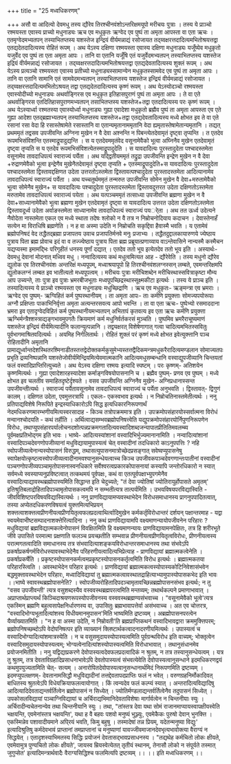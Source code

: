 +++
title = "25 मध्वधिकरणम्"

+++
असौ वा आदित्यो देवमधु तस्य द्यौरेव तिरश्चीनवंशोऽन्तरिक्षमयूपो मरीचयः पुत्राः । तस्य ये प्राञ्चो रश्मयस्ता एवास्य प्राच्यो मधुनाड्यः ऋच एव मधुकृतः ऋग्वेद एव पुष्पं ता अमृता आपस्ता वा एता ऋचः । एतमृग्वेदमभ्यतपन् तस्याभितप्तस्य यशस्तेज इन्द्रियं वीर्यमन्नाद्यं रसोजायत तद्य्वक्षरत्तदादित्यमभितोश्रयत्तद्वा एतद्यदेतदादित्यस्य रोहितं रूपम् । अथ येऽस्य दक्षिणा रश्मयस्ता एवास्य दक्षिणा मधुनाड्यः यजूँष्येव मधुकृतो यजुर्वेद एव पुष्पं ता एता अमृता आपः । तानि वा एतानि यजूँषि एतं यजुर्वेदमभ्यतपन् तस्याभितप्तस्य यशस्तेज इद्रियं वीर्यमन्नाद्यं रसोजायत । तद्य्वक्षरत्तदादित्यमभितोश्रयत्तद्वा एतद्यदेवतादित्यस्य शुक्लं रूपम् । अथ येऽस्य प्रत्यञ्चो रश्मयस्ता एवास्य प्रतीच्यो मधुनाड्यस्सामान्येन मधुकृतस्सामवेद एव पुष्पं ता अमृता आपः । तानि वा एतानि सामानि एतं सामवेदमभ्यतपन् तस्याभितप्तस्य यशस्तेज इन्द्रियं वीर्यमन्नाद्यं रसोजायत । तद्य्वक्षरत्तदादित्यमभितोऽश्रयत् तद्वा एतद्यदेतदादित्यस्य कृष्णं रूपम् । अथ येऽस्योदञ्चो रश्मयस्ता एवास्योदीच्यो मधुनाड्यः अथर्वाङ्गिरस एव मधुकृत इतिहासपुराणं पुष्पं ता अमृता आपः । ते वा एते अथर्वाङ्गिरस एतदितिहासपुराणमभ्यतपन् तसाभितप्तस्य यशस्तेज+तद्वा एतदादित्यस्य परः कृष्णं रूपम् । अथ येऽस्यार्ध्वा रश्मतस्या एवास्योर्ध्वा मधुनाड्यः गुह्या एवादेशा मधुकृतो ब्रह्मैव पुष्पं ता अमृता आपस्ता एव एते गुह्या आदेशा एतद्ब्रह्माभ्यतपन् तस्याभितप्तस्य यशस्तेज+तद्वा एतद्यदेवतादित्यस्य मध्ये क्षोभत इव ते वा एते रसानां रसा वेदा हि रसास्तेषामेते रसास्तानि वा एतान्यमृतानाममृतानि वेदा ह्यमृतास्तेषामेतान्यमृतानि । तद्यत् प्रथममृतं तद्वसव उपजीवन्ति अग्निना मुखेन न वै देवा अश्नन्ति न पिबन्त्येतदेवामृतं दृष्ट्वा तृप्यन्ति । त एतदेव रूपमभिसंविशन्ति एतस्माद्रूपादुद्यन्ति । स य एतदेवममृतंवेद वसूनामेवैको भूत्वा अघ्निनैव मुखेन एतदेवामृतं दृष्ट्वा तृप्यति स य एतदेव रूपमभिसंविशत्येतस्माद्रूपादुदेति । स यावदादित्यः पुरस्तादुदेता पश्चादस्तमेता वसूनामेव तावदाधिपत्यं स्वाराज्यं पर्येता । अथ यद्द्वितीयममृतं तद्रुद्रा उपजीवन्ति इन्द्रेण मुखेन न वै देवा +रुद्राणमेवैको भूत्वा इन्द्रेणैव मुखेनैतदेवामृतं दृष्ट्वा तृप्यति + एतस्माद्रूपादुदेति+स यावदादित्यः पुरस्तादुदेता पश्चादस्तमेता द्विस्तावद्दक्षिणत उदेता उत्तरतोऽस्तमेता द्विस्तावत्पश्चादुदेता पुरस्तादस्तमेता आदित्यानामेव तावदाधिपत्यं स्वाराज्यं पर्येता । अथ यच्चतुर्थममृतं तन्मरुत उपजीवन्ति सोमेन मुखेन वै देवा+मरुतामेवैको भूत्वा सोमेनैव मुखेन+ स यावदादित्यः पश्चादुदेता पुरस्तादस्तमेता द्विस्तावदुत्तरत उदेता दक्षिणतोऽस्तमेता मरुतामेव तावदाधिपत्यं स्वाराज्यं पयेता । अथ यत्पञ्चममृतं तत्साध्या उपजीवन्ति ब्रह्मणा मुखेन न वै देवा+साध्यानामेवैको भूत्वा ब्रह्मणा मुखेन एतदेवामृतं दृष्ट्वा स यावदादित्य उत्तरत उदेता दक्षिणतोऽस्तमेता द्विस्तावदूर्ध्व उदेता अर्वाङस्तमेता साध्यानामेव तावदाधिपत्यं स्वाराज्यं पयर्ेता । अथ तत ऊर्ध्व उदेत्यने नैवोदेता नास्तमेता एकल एव मध्ये स्थाता तदेषः श्लोको न वै तत्र न निम्रोचनोदियाय कदाचन । देवास्तेनाहँ सत्येन मा विराधिषि ब्रह्मणेति । न ह वा अस्मा उदेति न निम्रोचति सकृद्दिवा हैवास्मै भवति । य एतामेवं ब्रह्मोपनिषदं वेद तद्धैतद्ब्रह्मा प्रजापतय उवाच प्रजापतिर्मनवे मनुः प्रजाभ्यः । तद्धैतदुद्दालकायारुणये ज्येष्ठाय पुत्राय पिता ब्रह्म प्रोवाच इदं वा व तज्ज्येष्ठाय पुत्राय पिता ब्रह्म प्रब्रूयात्प्रणाय्याय वाऽन्तेवासिने नान्यस्मै कस्मैचन यद्यप्यस्मा इमामद्भिः परिगृहीतं धनस्य पूर्णां दद्यात् । एतदेव ततो भूय इत्येतदेव ततो भूय इति । अस्यार्थः- देवमधु देवानां मोदनात् मध्विव मधु । नन्वादित्यस्य कथं मधुत्वमित्यत आह - द्यौरेवेति । तस्य मधुनो द्यौरेव द्युलोक एव तिरश्चीनवंशः अन्तरिक्षं मध्यपूपम्, मध्वाश्रयापूपो हि तिरश्चीनवंशलग्नस्सन् लम्बते, एवमन्तरिक्षमपि द्युलोकलग्नं लम्बत इव भातीत्यतो मध्यपूपत्वम् । मरीचयः पुत्राः मरीचिशब्देन मरीचिस्थास्सवित्राकृष्टा मौम्य आप उच्यन्ते, ताः पुत्रा इव पुत्राः भ्रमरबीजभूताः मध्वपूपच्छिद्रस्थास्सूक्ष्मकीटा इत्यर्थः । तस्य ये प्राञ्च इति । तस्यादित्यस्य ये प्राञ्चो रश्मयस्ता एव मधुनाड्यः मधुच्छिद्राणि । ऋच एव मधुकृतः- ऋङ्मन्त्रा एव भ्रमराः । ऋग्वेद एव पुष्पम्- ऋग्विहितं कर्म पुष्पस्थानीयम् । ता अमृता आपः- ताः कर्मणि प्रयुक्त्ताः सोमज्यपयोरूपाः अग्नौ प्रक्षिप्ताः पाकाभिनिर्वृत्ता अमृता अत्यन्तरसवत्य आपो भवन्ति । ता वा एता ऋचः- पुष्पेभ्यो रसमाददाना भ्रमरा इव एतादृग्वेदविहितं कर्म पुष्पस्थानीयमभ्यतपन् अभितापं कृतवत्य इव एता ऋचः कर्मणि प्रयुक्त्ता ऋग्भिर्मन्त्रैश्शस्त्राद्यङ्गभावमुपगतैः क्रियमाणं कर्म मधुनिर्वर्तकरसं मुञ्चति । पुष्पमिव भ्रमरैराचूष्यमाणं यशस्तेज इन्द्रियं वीर्यमित्यादीनि फलान्युत्पन्नानि । तद्व्यक्षरत् विशेषेणागात् गत्वा चादित्यमभितस्सवितुः पूर्वभागमाश्रितवदित्यर्थः । अयमिह निर्गलितार्थः । रोहितं शुक्लं परं कृष्णं मध्ये क्षोभत इवेत्युक्त्तानि पञ्च रोहितादीनि अमृतानि प्रामाद्यूर्ध्वान्तदेशस्थितरश्मिनाडीतस्तत्तद्वेदोक्तकर्मकुसुमेभ्यस्तत्तद्वैदिकमन्त्रमधुकरैरादित्यमण्डलान सोमाज्यतपः प्रभृति द्रव्यनिष्पन्नानि यशस्तेजोवीर्यमिन्द्रियमित्येवमात्मकानि आदित्यमधुसम्बन्धानि वस्वाद्युपजीव्यानि चिन्तयतां फलं वस्वादिप्राप्तिरित्युच्यते । अथ येऽस्य दक्षिणा रश्मयः इत्यादि स्पष्टम् । परः कृष्णम्- अतिशयेन कृष्णमित्यर्थः । गुह्या एवादेशारहस्यादेशा कर्माङ्गविषयोपासनानि च । ब्रह्मैव पुष्पम्- प्रणव एव पुष्पम् । मध्ये क्षोभत इव चलतीव समाहितदृष्टेर्दृश्यते । वसव उपजीवन्ति अग्निनैव मुखेन- अग्निप्रधानास्सन्त उपजीवन्तीत्यर्थः । स्वाराज्यं पर्येतावसूनामेव तावदाधिपत्यं स्वाराज्यं च पर्येता अनुभवति । द्विस्तावत्- द्विगुणं कालम् । दक्षिणत उदेता, एवमुत्तरत्रापि । एकलः- एकस्वभाव इत्यर्थः । न निम्रोचतिनास्तमेतीत्यर्थः । ननु प्रतिपाद्यविशेषे निरूपिते इन्द्रस्याधिकारोऽपि सिद्ध इत्यधिकारनिरूपणार्थं नेदमधिकरणमारम्भणीयमित्यस्वरसादाह - किञ्च तत्रोपक्रममात्र इति । उपक्रमोपसंहारयोस्सर्वात्मना विरोधं मन्वानश्चोदयति - कथं तर्हीति । अर्थित्वाद्यसम्भवब्रह्मोपनिषत्त्वेति यद्युपक्रमोपसंहारयोर्निपुणनिरूपणेन विरोधः, तथाप्युपसंहारपर्यालोचनदशोत्पन्नप्रक्रमगतादित्यवस्वादिशब्दजन्यापातप्रीतितिमवलम्ब्य पूर्वमक्षप्रतिभोद्गम इति भावः । भाष्ये- आदित्यस्यांशानां वस्वादिभिर्भुज्यमानानामिति । नन्वादित्यांशानां वस्वादिपञ्चदेवगणोपजीव्यानां मधुविद्यायामुपास्यत्वं चेत् वस्वादीनां तदधिकारो काऽनुपपत्तिः ? नहि स्वोपजीव्यत्वेनान्यस्योपासनं विरुद्धम्, तथासत्युपासनमात्रोच्छेदप्रसङ्गात् सवेष्वप्युपासनेषु स्वापेक्षयोत्कृष्टत्वस्वोपजीव्यत्वादीनामवश्यानुसन्धेयत्वाच्च किञ्च उपजीवकपञ्चदेवगणान्तःपातीनां वस्वादीनां पञ्चगणोपजीव्यपञ्चामृतोपासनास्वनधिकारे सर्वेश्वरत्वप्रकारकोपासनायां कस्यापि जन्तोरधिकारो न स्यात् सर्वमध्ये स्वस्याप्यनुप्रविष्टत्वात् तत्कथमयं पूर्वपक्षः, कथं वा एतत्पूर्वपक्षाभ्युपगमेनैव वस्वादित्याद्यावस्थब्रह्मोपास्यमिति सिद्धान्त इति चेदुच्यते; "तं देवा ज्योतिषां ज्योतिरायुर्होपासते अमृतम्' इतिश्रुतिबलाद्रोहितादिपञ्चामृतोपासकत्वमपि न सम्भतीत्यत्र तात्पर्यमिति । उभयविषयपरविद्यास्विति - जीवविशिष्टपरविषयविद्यास्वित्यर्थः । ननु प्राणविद्यायामप्यवस्थाभेदेन विरोधसमाधानस्य प्रागनुपपादितत्वात्, तस्या अप्येतदधिकरणविषयत्वं युक्त्तमित्यभिप्रयन् शक्त्तत्वाशक्त्तत्वप्रीणनीयत्वप्रीणयितृत्वफलप्रदत्वाथिर्त्वादिमुखेन कर्मकर्तृविरोधान्तरं दर्शयन् पक्षान्तरमाह - यद्वा स्वयमेवाभीष्टसम्पादनाशक्त्तेरित्यादिना । ननु कथं प्राणविद्यायामपि वक्ष्यमाणन्यायोपजीवनेन परिहारः ? मधुविद्यायां ब्रह्मविद्यात्मकत्वेनोपासनं विवक्षितमिति हि वक्ष्यमाणन्यायः प्राणविद्यायामनपेक्षितः, तत्र हि शरीरभूते जीवे उपासिते परमात्मा प्रक्षणाति फलञ्च प्रयच्छतीति सम्भवान्न प्रीणनीयत्वप्रीणयितृत्वविरोधः, प्रीणनीयत्वस्य परात्मगतत्वादिति समाधानस्य तत्र संभवादित्याशङ्कयविरोधान्तरसमाधानस्य तथा संभवेऽपि प्रकर्षाप्रकर्षगर्मविरोधस्यावस्थाभेदेनैव परिहरणीयत्वादित्यभिप्रेत्याह - प्राणविद्यायां ब्रह्मात्मकत्वेनेति । प्रकर्षाप्रकर्षेति । प्रकृष्टस्योपासनकर्मत्वमप्रकृष्टस्योपासनकर्तृत्वमिति विरोध इत्यर्थः । ब्रह्मात्मकतया परिहारस्त्विति । अवस्थाभेदेन परिहार इत्यर्थः । प्राणविद्यायां ब्रह्मात्मकत्वस्योपास्यकोटिनिवेशासंभवेन बद्धमुक्त्तावस्थाभेदेन परिहारः, मध्वादिविद्यायां तु ब्रह्मात्मकत्वावस्थातद्राहित्याभ्यामुपास्योपासकभेद इति भावः ।।भाष्ये स्वावस्थब्रह्मोपासनेति? । स्वोपजीव्यरोहितादिपदञ्चामृतावच्छिन्नब्रह्मोपासनसंभव इत्यर्थः; न तु "वसव उपजीवन्ती' त्यत्र वसुशब्दस्यैव वस्ववस्थब्रह्मपरत्वमिति मन्तव्यम्; तथार्थकल्पने प्रमाणाभावात् । अप्राप्तार्थप्राप्त्यर्थं किञ्चिदाश्रयणरूपस्योपजीवनस्य वस्ववस्थब्रह्मण्यसंभवाच्च । "वसूनामेवैको भूत्वे'त्यत्र एकस्मिन् ब्रह्मणि बहुत्वसापेक्षनिर्धारणस्य वा, उपासितुः ब्रह्मभावापत्तेर्वा असंभवाच्च । अत एव चोत्तरत्र, "वस्वादिभोग्यभूतादित्यांशस्य विधीयमानमुपासन'मिति भाष्यमिति द्रष्टव्यम् । अब्रह्मोपासनपरत्वेन यैर्व्याख्यातमिति । "न ह वा अस्मा उदेति, न निम्रोवती'ति ब्रह्मप्राप्तिकथनं वस्वादिभावद्वारा क्रममुक्त्तिपरम्; ब्रह्मोपनिषच्छब्दोऽपि वेदोपनिषत्पर इति व्याख्यानं क्लिष्टार्थकत्वादनादरणीयमित्यर्थः । उपास्यत्वं च वस्वादिभोग्यादित्यांशमात्रस्येति । न च वसुसमुदायस्योपास्यत्वमिति पूर्वग्रन्थविरोध इति वाच्यम्; भोक्तृत्वेन वस्वादिसमुदायस्योपास्यत्वम्; भोग्यत्वेनादित्यांशस्योपास्यत्वमिति विरोधाभावात् । तथानुसंधानमेव प्रयोजनमितीति । ननु यद्विद्याप्रकरणे देवोपास्यत्वदेवफलप्रदत्वादिकं न श्रुतम्, न तत्र तस्यानुसन्धेयत्वम् । यत्र तु श्रुतम्, तत्र देवताविग्रहादिप्रसाधनाभावेऽपि देवतोपास्यत्वं संभवत्येवेति देवोपास्यत्वानुसन्धाने इदमधिकरणद्वयं कथमुपयुज्यतामिति चेत्- सत्यम् । अनारोपितदेवोपास्यत्वानुसन्धानार्थमिदं निरूपणमिति द्रष्टव्यम् । इदमप्युपलक्षणम्- देवतानामसिद्धौ मधुविद्यादीनां तत्तद्देवतापदप्राप्तिः फलं न भवेत् । वरुणग्रहनिर्मोकादिवत् बाधितस्य श्रुतत्वेऽपि विधेयक्रियाफलत्वायोगात् । किं त्वन्यदेव फलं कल्प्यं स्यात् । अन्तरादित्यविद्यादिषु आदित्यादिदेवताद्यन्तर्वर्तित्वेन ब्रह्मोपासनं न सिध्येत् । ज्योतिर्मण्डलाद्यन्तर्वर्तित्वेनैव तदुपासनं सिध्येत् । उपकोसलविद्यायां पञ्चाग्निविद्यायां च अर्चिराद्यभिमानिदेवताविशेषाः मार्गार्वत्वेन न चिन्तनीयाः स्युः । अर्चिरादीन्यचेतनान्येव तथा चिन्तनीयानि स्युः । तथा, "तांस्तत्र देवा यथा सोमं राजानमाप्यायस्वापक्षीयस्वेति भक्षयन्ति, एवमेनांस्तत्र भक्षयन्ति', यथा ह वै बहवः पशवो मनुष्यं भुञ्ज्युः, एवमेकैकः पुरुषो देवान् भुनक्त्ति । एकस्मिन्नेव पशावादीयमाने अपि्रयं भवति, किमु बहुषु । तस्मादेषां तन्न प्रियम्, यदेतन्मनुष्या विद्युः' इत्यादिश्रुतिषु कर्मदेवभावं प्राप्तानां तमप्राप्तानां च मनुष्याणां यावज्जीवमाजानदेवभृत्यभावोक्त्या वैराग्यं न सिद्धयेत् । एतादृशस्याभिमतस्य सिद्धिः प्रयोजनं देवतासद्भावप्रसाधनस्य । "तद्यथेह कर्मचितो लोकः क्षीयते, एवमेवामुत्र पुण्यचितो लोकः क्षीयते', जायस्व म्रियस्वेत्येतत् तृतीयं स्थानम्, तेनासौ लोको न संपूर्यते तस्मात् जुगुप्सेत' इत्यादिमन्त्रार्थवादैः वैराग्यसिद्धिश्च फलमित्यपि द्रष्टव्यम् ।। ।। इति मध्वधिकरणम् ।।